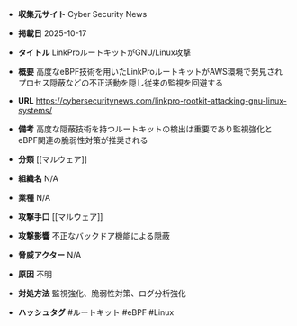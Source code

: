 - **収集元サイト**
Cyber Security News

- **掲載日**
2025-10-17

- **タイトル**
LinkProルートキットがGNU/Linux攻撃

- **概要**
高度なeBPF技術を用いたLinkProルートキットがAWS環境で発見されプロセス隠蔽などの不正活動を隠し従来の監視を回避する

- **URL**
https://cybersecuritynews.com/linkpro-rootkit-attacking-gnu-linux-systems/

- **備考**
高度な隠蔽技術を持つルートキットの検出は重要であり監視強化とeBPF関連の脆弱性対策が推奨される

- **分類**
[[マルウェア]]

- **組織名**
N/A

- **業種**
N/A

- **攻撃手口**
[[マルウェア]]

- **攻撃影響**
不正なバックドア機能による隠蔽

- **脅威アクター**
N/A

- **原因**
不明

- **対処方法**
監視強化、脆弱性対策、ログ分析強化

- **ハッシュタグ**
#ルートキット #eBPF #Linux
